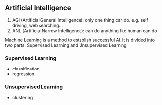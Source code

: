 ## Artificial Intelligence

1. AGI (Artificial General Intelligence): only one thing can do. e.g. self driving, web searching...
2. ANL (Artificial Narrow Intelligence): can do anything like human can do

Machine Learning is a method to establish successful AI. It is divided into two parts: Supervised Learning and Unsupervised Learning


### Supervised Learning
- classification
- regression

### Unsupervised Learning
- clustering
